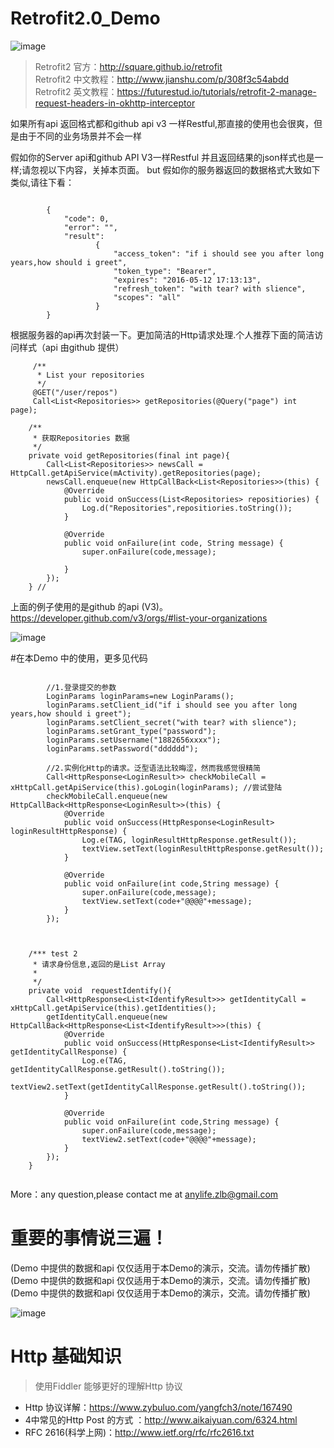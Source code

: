 # Retrofit2.0_Demo
![image](https://github.com/AnyLifeZLB/Retrofit2.0_Demo/raw/master/banner.jpg)

>  Retrofit2 官方：http://square.github.io/retrofit  
>  Retrofit2 中文教程：http://www.jianshu.com/p/308f3c54abdd  
>  Retrofit2 英文教程：https://futurestud.io/tutorials/retrofit-2-manage-request-headers-in-okhttp-interceptor


如果所有api 返回格式都和github api v3 一样Restful,那直接的使用也会很爽，但是由于不同的业务场景并不会一样

假如你的Server api和github API V3一样Restful 并且返回结果的json样式也是一样;请忽视以下内容，关掉本页面。
but 假如你的服务器返回的数据格式大致如下类似,请往下看：

```

        {
            "code": 0, 
            "error": "",
            "result":
                   {
                       "access_token": "if i should see you after long years,how should i greet",
                       "token_type": "Bearer",
                       "expires": "2016-05-12 17:13:13",
                       "refresh_token": "with tear? with slience",
                       "scopes": "all"
                   }
        }
```

根据服务器的api再次封装一下。更加简洁的Http请求处理.个人推荐下面的简洁访问样式（api 由github 提供）
```
     /**
      * List your repositories
      */
     @GET("/user/repos")
     Call<List<Repositories>> getRepositories(@Query("page") int page);
    
    /**
	 * 获取Repositories 数据
	 */
	private void getRepositories(final int page){
		Call<List<Repositories>> newsCall = HttpCall.getApiService(mActivity).getRepositories(page);
		newsCall.enqueue(new HttpCallBack<List<Repositories>>(this) {
			@Override
			public void onSuccess(List<Repositories> repositiories) {
				Log.d("Repositories",repositiories.toString());
			}

			@Override
			public void onFailure(int code, String message) {
			    super.onFailure(code,message);

			}
		});
	} //
```
上面的例子使用的是github 的api (V3)。   https://developer.github.com/v3/orgs/#list-your-organizations

![image](https://github.com/AnyLifeZLB/Retrofit2.0_Demo/raw/master/banner.jpg)




#在本Demo 中的使用，更多见代码
```

        //1.登录提交的参数
        LoginParams loginParams=new LoginParams();
        loginParams.setClient_id("if i should see you after long years,how should i greet");
        loginParams.setClient_secret("with tear? with slience");
        loginParams.setGrant_type("password");
        loginParams.setUsername("1882656xxxx");
        loginParams.setPassword("dddddd");

        //2.实例化Http的请求。泛型语法比较晦涩，然而我感觉很精简
        Call<HttpResponse<LoginResult>> checkMobileCall = xHttpCall.getApiService(this).goLogin(loginParams); //尝试登陆
        checkMobileCall.enqueue(new HttpCallBack<HttpResponse<LoginResult>>(this) {
            @Override
            public void onSuccess(HttpResponse<LoginResult> loginResultHttpResponse) {
                Log.e(TAG, loginResultHttpResponse.getResult());
                textView.setText(loginResultHttpResponse.getResult());
            }

            @Override
            public void onFailure(int code,String message) {
            	super.onFailure(code,message);
                textView.setText(code+"@@@@"+message);
            }
        });
        
        
        
    /*** test 2
     * 请求身份信息,返回的是List Array
     *
     */
    private void  requestIdentify(){
        Call<HttpResponse<List<IdentifyResult>>> getIdentityCall = xHttpCall.getApiService(this).getIdentities(); 
        getIdentityCall.enqueue(new HttpCallBack<HttpResponse<List<IdentifyResult>>>(this) {
            @Override
            public void onSuccess(HttpResponse<List<IdentifyResult>> getIdentityCallResponse) {
                Log.e(TAG, getIdentityCallResponse.getResult().toString());
                textView2.setText(getIdentityCallResponse.getResult().toString());
            }

            @Override
            public void onFailure(int code,String message) {
            	super.onFailure(code,message);
                textView2.setText(code+"@@@@"+message);
            }
        });
    }
        
```
More：any question,please contact me at anylife.zlb@gmail.com

# 重要的事情说三遍！
(Demo 中提供的数据和api 仅仅适用于本Demo的演示，交流。请勿传播扩散)
(Demo 中提供的数据和api 仅仅适用于本Demo的演示，交流。请勿传播扩散)
(Demo 中提供的数据和api 仅仅适用于本Demo的演示，交流。请勿传播扩散)


![image](https://github.com/AnyLifeZLB/Retrofit2.0_Demo/raw/master/device-2016-09-30-170835.png)


# Http 基础知识
> 使用Fiddler 能够更好的理解Http 协议

- Http 协议详解：https://www.zybuluo.com/yangfch3/note/167490
- 4中常见的Http Post 的方式 ：http://www.aikaiyuan.com/6324.html
- RFC 2616(科学上网)：http://www.ietf.org/rfc/rfc2616.txt

